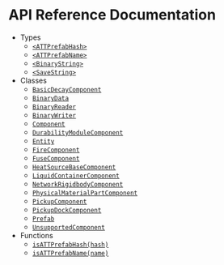 # API Reference Documentation

- Types
  - [`<ATTPrefabHash>`](./ATTPrefabHash.md)
  - [`<ATTPrefabName>`](./ATTPrefabName.md)
  - [`<BinaryString>`](./BinaryString.md)
  - [`<SaveString>`](./SaveString.md)
- Classes
  - [`BasicDecayComponent`](./BasicDecayComponent.md)
  - [`BinaryData`](./BinaryData.md)
  - [`BinaryReader`](./BinaryReader.md)
  - [`BinaryWriter`](./BinaryWriter.md)
  - [`Component`](./Component.md)
  - [`DurabilityModuleComponent`](./DurabilityModuleComponent.md)
  - [`Entity`](./Entity.md)
  - [`FireComponent`](./FireComponent.md)
  - [`FuseComponent`](./FuseComponent.md)
  - [`HeatSourceBaseComponent`](./HeatSourceBaseComponent.md)
  - [`LiquidContainerComponent`](./LiquidContainerComponent.md)
  - [`NetworkRigidbodyComponent`](./NetworkRigidbodyComponent.md)
  - [`PhysicalMaterialPartComponent`](./PhysicalMaterialPartComponent.md)
  - [`PickupComponent`](./PickupComponent.md)
  - [`PickupDockComponent`](./PickupDockComponent.md)
  - [`Prefab`](./Prefab.md)
  - [`UnsupportedComponent`](./UnsupportedComponent.md)
- Functions
  - [`isATTPrefabHash(hash)`](./isATTPrefabHash.md)
  - [`isATTPrefabName(name)`](./isATTPrefabName.md)
